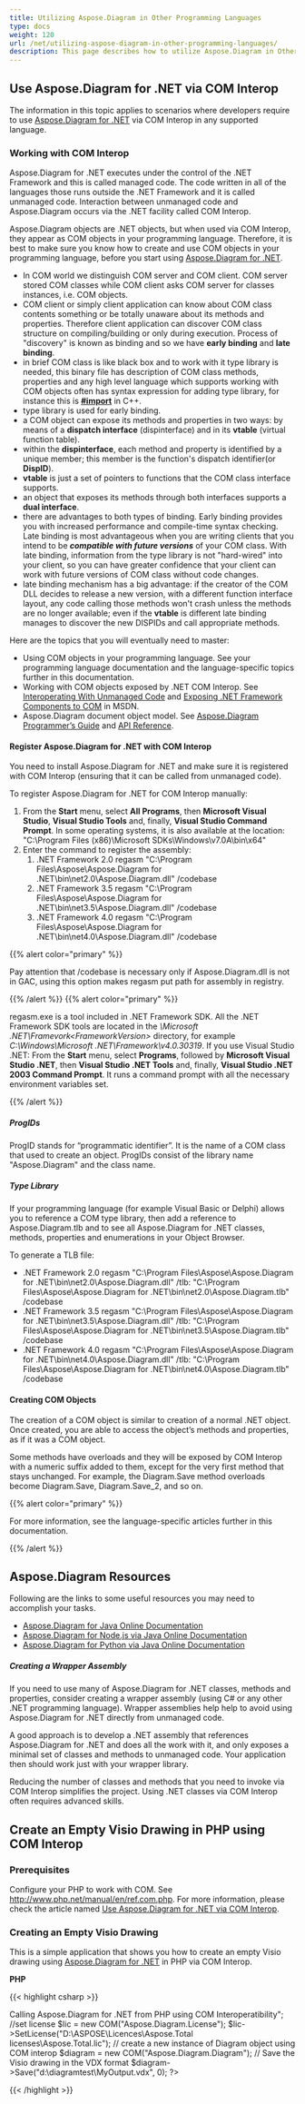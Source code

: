 ```yaml
---
title: Utilizing Aspose.Diagram in Other Programming Languages
type: docs
weight: 120
url: /net/utilizing-aspose-diagram-in-other-programming-languages/
description: This page describes how to utilize Aspose.Diagram in Other Programming Languages.
---
```


## **Use Aspose.Diagram for .NET via COM Interop**
The information in this topic applies to scenarios where developers require to use [Aspose.Diagram for .NET](/diagram/net/home/) via COM Interop in any supported language.
### **Working with COM Interop**
Aspose.Diagram for .NET executes under the control of the .NET Framework and this is called managed code. The code written in all of the languages those runs outside the .NET Framework and it is called unmanaged code. Interaction between unmanaged code and Aspose.Diagram occurs via the .NET facility called COM Interop.

Aspose.Diagram objects are .NET objects, but when used via COM Interop, they appear as COM objects in your programming language. Therefore, it is best to make sure you know how to create and use COM objects in your programming language, before you start using [Aspose.Diagram for .NET](/diagram/net/home/).

- In COM world we distinguish COM server and COM client. COM server stored COM classes while COM client asks COM server for classes instances, i.e. COM objects.
- COM client or simply client application can know about COM class contents something or be totally unaware about its methods and properties. Therefore client application can discover COM class structure on compiling/building or only during execution. Process of "discovery" is known as binding and so we have **early binding** and **late binding**.
- in brief COM class is like black box and to work with it type library is needed, this binary file has description of COM class methods, properties and any high level language which supports working with COM objects often has syntax expression for adding type library, for instance this is [**#import**](http://msdn.microsoft.com/en-us/library/8etzzkb6.aspx) in C++.
- type library is used for early binding.
- a COM object can expose its methods and properties in two ways: by means of a **dispatch interface** (dispinterface) and in its **vtable** (virtual function table).
- within the **dispinterface**, each method and property is identified by a unique member; this member is the function's dispatch identifier(or **DispID**).
- **vtable** is just a set of pointers to functions that the COM class interface supports.
- an object that exposes its methods through both interfaces supports a **dual interface**.
- there are advantages to both types of binding. Early binding provides you with increased performance and compile-time syntax checking. Late binding is most advantageous when you are writing clients that you intend to be ***compatible with future versions*** of your COM class. With late binding, information from the type library is not "hard-wired" into your client, so you can have greater confidence that your client can work with future versions of COM class without code changes.
- late binding mechanism has a big advantage: if the creator of the COM DLL decides to release a new version, with a different function interface layout, any code calling those methods won't crash unless the methods are no longer available; even if the **vtable** is different late binding manages to discover the new DISPIDs and call appropriate methods.

Here are the topics that you will eventually need to master: 

- Using COM objects in your programming language. See your programming language documentation and the language-specific topics further in this documentation.
- Working with COM objects exposed by .NET COM Interop. See [Interoperating With Unmanaged Code](https://docs.microsoft.com/en-us/dotnet/framework/interop/) and [Exposing .NET Framework Components to COM](https://docs.microsoft.com/en-us/dotnet/framework/interop/exposing-dotnet-components-to-com) in MSDN.
- Aspose.Diagram document object model. See [Aspose.Diagram Programmer’s Guide](https://docs.aspose.com/diagram/net/developer-guide/) and [API Reference](https://apireference.aspose.com/diagram/net).
#### **Register Aspose.Diagram for .NET with COM Interop**
You need to install Aspose.Diagram for .NET and make sure it is registered with COM Interop (ensuring that it can be called from unmanaged code).

To register Aspose.Diagram for .NET for COM Interop manually:

1. From the **Start** menu, select **All Programs**, then **Microsoft Visual Studio**, **Visual Studio Tools** and, finally, **Visual Studio Command Prompt**. In some operating systems, it is also available at the location: "C:\Program Files (x86)\Microsoft SDKs\Windows\v7.0A\bin\x64"
1. Enter the command to register the assembly: 
   1. .NET Framework 2.0
      regasm "C:\Program Files\Aspose\Aspose.Diagram for .NET\bin\net2.0\Aspose.Diagram.dll" /codebase
   1. .NET Framework 3.5
      regasm "C:\Program Files\Aspose\Aspose.Diagram for .NET\bin\net3.5\Aspose.Diagram.dll" /codebase
   1. .NET Framework 4.0
      regasm "C:\Program Files\Aspose\Aspose.Diagram for .NET\bin\net4.0\Aspose.Diagram.dll" /codebase

{{% alert color="primary" %}} 

Pay attention that /codebase is necessary only if Aspose.Diagram.dll is not in GAC, using this option makes regasm put path for assembly in registry.

{{% /alert %}} {{% alert color="primary" %}} 

regasm.exe is a tool included in .NET Framework SDK. All the .NET Framework SDK tools are located in the *\Microsoft .NET\Framevork\<FrameworkVersion>* directory, for example *C:\Windows\Microsoft .NET\Framework\v4.0.30319*. If you use Visual Studio .NET:
From the **Start** menu, select **Programs**, followed by **Microsoft Visual Studio .NET**, then **Visual Studio .NET Tools** and, finally, **Visual Studio .NET 2003 Command Prompt**.
It runs a command prompt with all the necessary environment variables set. 

{{% /alert %}} 
##### **ProgIDs**
ProgID stands for “programmatic identifier”. It is the name of a COM class that used to create an object. ProgIDs consist of the library name "Aspose.Diagram" and the class name.
##### **Type Library**
If your programming language (for example Visual Basic or Delphi) allows you to reference a COM type library, then add a reference to Aspose.Diagram.tlb and to see all Aspose.Diagram for .NET classes, methods, properties and enumerations in your Object Browser.

To generate a TLB file:

- .NET Framework 2.0
  regasm "C:\Program Files\Aspose\Aspose.Diagram for .NET\bin\net2.0\Aspose.Diagram.dll" /tlb: "C:\Program Files\Aspose\Aspose.Diagram for .NET\bin\net2.0\Aspose.Diagram.tlb" /codebase
- .NET Framework 3.5
  regasm "C:\Program Files\Aspose\Aspose.Diagram for .NET\bin\net3.5\Aspose.Diagram.dll" /tlb: "C:\Program Files\Aspose\Aspose.Diagram for .NET\bin\net3.5\Aspose.Diagram.tlb" /codebase
- .NET Framework 4.0
  regasm "C:\Program Files\Aspose\Aspose.Diagram for .NET\bin\net4.0\Aspose.Diagram.dll" /tlb: "C:\Program Files\Aspose\Aspose.Diagram for .NET\bin\net4.0\Aspose.Diagram.tlb" /codebase
#### **Creating COM Objects**
The creation of a COM object is similar to creation of a normal .NET object. Once created, you are able to access the object’s methods and properties, as if it was a COM object.

Some methods have overloads and they will be exposed by COM Interop with a numeric suffix added to them, except for the very first method that stays unchanged. For example, the Diagram.Save method overloads become Diagram.Save, Diagram.Save_2, and so on.

{{% alert color="primary" %}} 

For more information, see the language-specific articles further in this documentation. 

{{% /alert %}} 
## **Aspose.Diagram Resources**
Following are the links to some useful resources you may need to accomplish your tasks.
- [Aspose.Diagram for Java Online Documentation](https://docs.aspose.com/diagram/java/)
- [Aspose.Diagram for Node.js via Java Online Documentation](https://docs.aspose.com/diagram/nodejsjava/)
- [Aspose.Diagram for Python via Java Online Documentation](https://docs.aspose.com/diagram/pythonjava/)

##### **Creating a Wrapper Assembly**
If you need to use many of Aspose.Diagram for .NET classes, methods and properties, consider creating a wrapper assembly (using C# or any other .NET programming language). Wrapper assemblies help help to avoid using Aspose.Diagram for .NET directly from unmanaged code.

A good approach is to develop a .NET assembly that references Aspose.Diagram for .NET and does all the work with it, and only exposes a minimal set of classes and methods to unmanaged code. Your application then should work just with your wrapper library.

Reducing the number of classes and methods that you need to invoke via COM Interop simplifies the project. Using .NET classes via COM Interop often requires advanced skills. 
## **Create an Empty Visio Drawing in PHP using COM Interop**
### **Prerequisites**
Configure your PHP to work with COM. See <http://www.php.net/manual/en/ref.com.php>. For more information, please check the article named [Use Aspose.Diagram for .NET via COM Interop](/diagram/net/home/).
### **Creating an Empty Visio Drawing**
This is a simple application that shows you how to create an empty Visio drawing using [Aspose.Diagram for .NET](/diagram/net/home/) in PHP via COM Interop.

**PHP**

{{< highlight csharp >}}

 <?php

echo "<h3>Calling Aspose.Diagram for .NET from PHP using COM Interoperatibility</h3>";

//set license

$lic = new COM("Aspose.Diagram.License");

$lic->SetLicense("D:\ASPOSE\Licences\Aspose.Total licenses\Aspose.Total.lic");

// create a new instance of Diagram object using COM interop

$diagram = new COM("Aspose.Diagram.Diagram");

// Save the Visio drawing in the VDX format

$diagram->Save("d:\diagramtest\MyOutput.vdx", 0);

?>



{{< /highlight >}}
